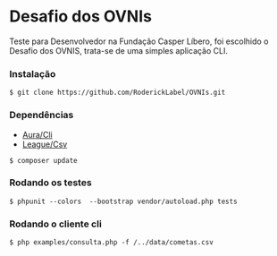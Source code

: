 # Desafio dos OVNIs
Teste para Desenvolvedor na Fundação Casper Líbero, foi escolhido o Desafio dos OVNIS, trata-se de uma simples aplicação CLI.

### Instalação

```
$ git clone https://github.com/RoderickLabel/OVNIs.git
```

### Dependências
  - [Aura/Cli](https://github.com/auraphp/Aura.Cli)
  - [League/Csv](https://github.com/thephpleague/csv)
```
$ composer update
```

### Rodando os testes
```
$ phpunit --colors  --bootstrap vendor/autoload.php tests
```

### Rodando o cliente cli
```
$ php examples/consulta.php -f /../data/cometas.csv
```
